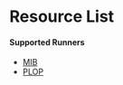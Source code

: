 # Resource List

#### Supported Runners

- [MIB](https://github.com/SegmentationBLWX/modelstore/releases/tag/csseg_mib)
- [PLOP](https://github.com/SegmentationBLWX/modelstore/releases/tag/csseg_plop)
